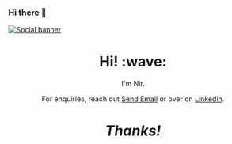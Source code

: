 ### Hi there 👋

<!--
**nircafri/nircafri** is a ✨ _special_ ✨ repository because its `README.md` (this file) appears on your GitHub profile.

Here are some ideas to get you started:

- 🔭 I’m currently working on ...
- 🌱 I’m currently learning ...
- 👯 I’m looking to collaborate on ...
- 🤔 I’m looking for help with ...
- 💬 Ask me about ...
- 📫 How to reach me: ...
- 😄 Pronouns: ...
- ⚡ Fun fact: ...
-->
[![Social banner](https://github.com/nircaf/nircaf/blob/main/Banner_neural_net.gif)](https://nircaf.com)
<h1 align='center'> Hi! :wave:</h1>
<p align='center'>
I'm Nir.
</p>
<p align='center'>For enquiries, reach out <a href = "mailto: nircaf@gmail.com">Send Email</a> 
  or over on <a href="https://www.linkedin.com/in/nircaf/">Linkedin</a>.</p>

<h1 align='center'><i>Thanks!</i></h1>
